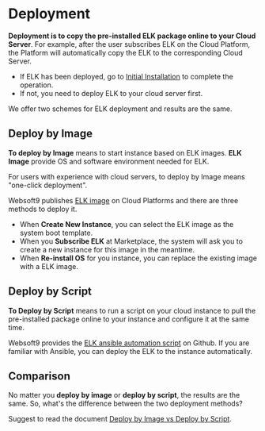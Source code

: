 # Deployment

**Deployment is to copy the pre-installed ELK package online to your Cloud Server**. For example, after the user subscribes ELK on the Cloud Platform, the Platform will automatically copy the ELK to the corresponding Cloud Server.

- If ELK has been deployed, go to [Initial Installation](/stack-installation.md) to complete the operation.
- If not, you need to deploy ELK to your cloud server first.

We offer two schemes for ELK deployment and results are the same.

## Deploy by Image

**To deploy by Image** means to start instance based on ELK images. **ELK Image** provide OS and software environment needed for ELK.

For users with experience with cloud servers, to deploy by Image means "one-click deployment".

Websoft9 publishes [ELK image](https://apps.websoft9.com/elk) on Cloud Platforms and there are three methods to deploy it.

* When **Create New Instance**, you can select the ELK image as the system boot template.
* When you **Subscribe ELK** at Marketplace, the system will ask you to create a new instance for this image in the meantime.
* When **Re-install OS** for you instance, you can replace the existing image with a ELK image.

## Deploy by Script

**To Deploy by Script** means to run a script on your cloud instance to pull the pre-installed package online to your instance and configure it at the same time.

Websoft9 provides the [ELK ansible automation script](https://github.com/Websoft9/ansible-elk) on Github. If you are familiar with Ansible, you can deploy the ELK to the instance automatically.

## Comparison

No matter you **deploy by image** or **deploy by script**, the results are the same. So, what's the difference between the two deployment methods?

Suggest to read the document [Deploy by Image vs Deploy by Script](https://support.websoft9.com/docs/faq/bz-product.html#deployment-comparison).
